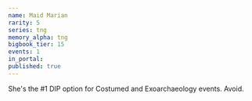 ```yaml
---
name: Maid Marian
rarity: 5
series: tng
memory_alpha: tng
bigbook_tier: 15
events: 1
in_portal:
published: true
---
```


She's the #1 DIP option for Costumed and Exoarchaeology events. Avoid.
